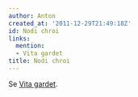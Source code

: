 ```yaml
---
author: Anton
created_at: '2011-12-29T21:49:18Z'
id: Nodi chroi
links:
  mention:
  - Vita gardet
title: Nodi chroi
---
```


Se [Vita gardet].

  [Vita gardet]: Vita_gardet
